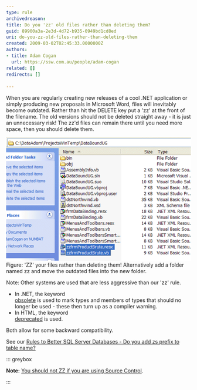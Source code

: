 ```yaml
---
type: rule
archivedreason: 
title: Do you 'zz' old files rather than deleting them?
guid: 89900a3a-2e3d-4d72-b935-0949bd1cd8ed
uri: do-you-zz-old-files-rather-than-deleting-them
created: 2009-03-02T02:45:33.0000000Z
authors:
- title: Adam Cogan
  url: https://ssw.com.au/people/adam-cogan
related: []
redirects: []

---
```


When you are regularly creating new releases of a cool .NET application or simply producing new proposals in Microsoft Word, files will inevitably become outdated. Rather than hit the DELETE key put a 'zz' at the front of the filename. The old versions should not be deleted straight away - it is just an unnecessary risk! The zz'd files can remain there until you need more space, then you should delete them. 
<!--endintro-->
![Obsolete old files aggressively](ObseleteOldFilesAggressively.gif)Figure: 'ZZ' your files rather than deleting them! 
Alternatively add a folder named zz and move the outdated files into the new folder.

Note: Other systems are used that are less aggressive than our 'zz' rule.

* In .NET, the keyword <br>      [obsolete](https://msdn.microsoft.com/en-us/library/22kk2b44%28v=vs.90%29.aspx)  is used to mark types and members of types that should no longer be used - these then turn up as a compiler warning.
* In HTML, the keyword <br>      [deprecated](http://www.ssw.com.au/ssw/Redirect/Deprecated.htm)  is used.


Both allow for some backward compatibility.

See our     [Rules to Better SQL Server Databases - Do you add zs prefix to table name?](http://www.ssw.com.au/ssw/Standards/Rules/RulesToBetterSQLServerDatabases.aspx#ZSPrefix)

::: greybox

**Note:** [You should not ZZ if you are using Source Control](/do-you-know-zz-ed-files-must-not-exist-in-source-control).

:::
